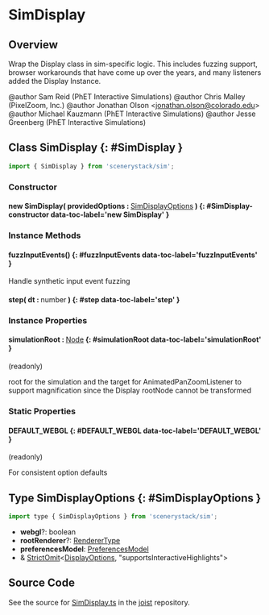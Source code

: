 # SimDisplay

## Overview

Wrap the Display class in sim-specific logic. This includes fuzzing support, browser workarounds that have come up
over the years, and many listeners added the Display Instance.

@author Sam Reid (PhET Interactive Simulations)
@author Chris Malley (PixelZoom, Inc.)
@author Jonathan Olson &lt;jonathan.olson@colorado.edu&gt;
@author Michael Kauzmann (PhET Interactive Simulations)
@author Jesse Greenberg (PhET Interactive Simulations)

## Class SimDisplay {: #SimDisplay }


```js
import { SimDisplay } from 'scenerystack/sim';
```
### Constructor

#### new SimDisplay( providedOptions : <span style="font-weight: 400;">[SimDisplayOptions](../sim/SimDisplay.md#SimDisplayOptions)</span> ) {: #SimDisplay-constructor data-toc-label='new SimDisplay' }

### Instance Methods

#### fuzzInputEvents() {: #fuzzInputEvents data-toc-label='fuzzInputEvents' }

Handle synthetic input event fuzzing

#### step( dt : <span style="font-weight: 400;"><span style="color: hsla(calc(var(--md-hue) + 180deg),80%,40%,1);">number</span></span> ) {: #step data-toc-label='step' }

### Instance Properties

#### simulationRoot : <span style="font-weight: 400;">[Node](../scenery/Node.md)</span> {: #simulationRoot data-toc-label='simulationRoot' }

(readonly)

root for the simulation and the target for AnimatedPanZoomListener to support magnification since the Display rootNode
cannot be transformed

### Static Properties

#### DEFAULT_WEBGL {: #DEFAULT_WEBGL data-toc-label='DEFAULT_WEBGL' }

(readonly)

For consistent option defaults



## Type SimDisplayOptions {: #SimDisplayOptions }


```js
import type { SimDisplayOptions } from 'scenerystack/sim';
```


- **webgl**?: <span style="color: hsla(calc(var(--md-hue) + 180deg),80%,40%,1);">boolean</span>
- **rootRenderer**?: [RendererType](../scenery/Node.md#RendererType)
- **preferencesModel**: [PreferencesModel](../sim/PreferencesModel.md)
- &amp; [StrictOmit](../phet-core/StrictOmit.md)&lt;[DisplayOptions](../scenery/Display.md#DisplayOptions), "supportsInteractiveHighlights"&gt;




## Source Code

See the source for [SimDisplay.ts](https://github.com/phetsims/joist/blob/main/js/SimDisplay.ts) in the [joist](https://github.com/phetsims/joist) repository.

